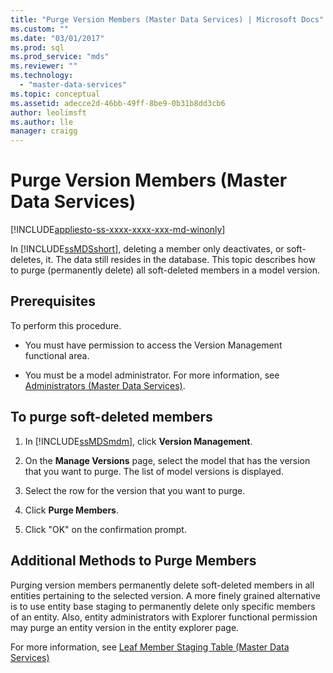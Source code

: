 ```yaml
---
title: "Purge Version Members (Master Data Services) | Microsoft Docs"
ms.custom: ""
ms.date: "03/01/2017"
ms.prod: sql
ms.prod_service: "mds"
ms.reviewer: ""
ms.technology: 
  - "master-data-services"
ms.topic: conceptual
ms.assetid: adecce2d-46bb-49ff-8be9-0b31b8dd3cb6
author: leolimsft
ms.author: lle
manager: craigg
---
```

# Purge Version Members (Master Data Services)

[!INCLUDE[appliesto-ss-xxxx-xxxx-xxx-md-winonly](../includes/appliesto-ss-xxxx-xxxx-xxx-md-winonly.md)]

  In [!INCLUDE[ssMDSshort](../includes/ssmdsshort-md.md)], deleting a member only deactivates, or soft-deletes, it. The  data still resides in the database. This topic describes how to purge (permanently delete) all soft-deleted members in a model version.  
  
## Prerequisites  
 To perform this procedure.  
  
-   You must have permission to access the Version Management functional area.  
  
-   You must be a model administrator. For more information, see [Administrators &#40;Master Data Services&#41;](../master-data-services/administrators-master-data-services.md).  
  
## To purge soft-deleted members  
  
1.  In [!INCLUDE[ssMDSmdm](../includes/ssmdsmdm-md.md)], click **Version Management**.  
  
2.  On the **Manage Versions** page, select the model that has the version that you want to purge. The list of model versions is displayed.  
  
3.  Select the row for the version that you want to purge.  
  
4.  Click **Purge Members**.  
  
5.  Click "OK" on the confirmation prompt.  
  
## Additional Methods to Purge Members  
 Purging version members permanently delete soft-deleted members in all entities pertaining to the selected version. A more finely grained alternative is to use entity base staging to permanently delete only specific members of an entity. Also, entity administrators with Explorer functional permission may purge an entity version in the entity explorer page.  
  
 For more information, see [Leaf Member Staging Table &#40;Master Data Services&#41;](../master-data-services/leaf-member-staging-table-master-data-services.md)  
  
  

